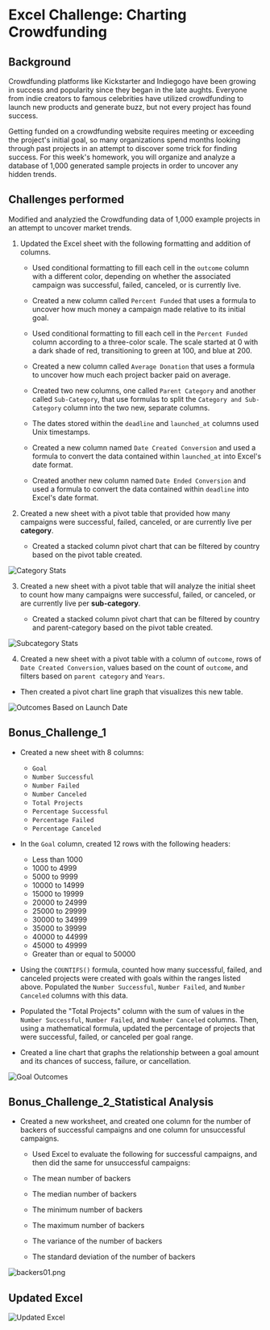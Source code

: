 # Excel Challenge: Charting Crowdfunding

## Background

Crowdfunding platforms like Kickstarter and Indiegogo have been growing in success and popularity since they began in the late aughts. Everyone from indie creators to famous celebrities have utilized crowdfunding to launch new products and generate buzz, but not every project has found success.

Getting funded on a crowdfunding website requires meeting or exceeding the project's initial goal, so many organizations spend months looking through past projects in an attempt to discover some trick for finding success. For this week's homework, you will organize and analyze a database of 1,000 generated sample projects in order to uncover any hidden trends.


## Challenges performed

Modified and analyzied the Crowdfunding data of 1,000 example projects in an attempt to uncover market trends. 

1. Updated the Excel sheet with the following formatting and addition of columns. 

    * Used conditional formatting to fill each cell in the `outcome` column with a different color, depending on whether the associated campaign was successful, failed, canceled, or is currently live.

    * Created a new column called `Percent Funded` that uses a formula to uncover how much money a campaign made relative to its initial goal.

    * Used conditional formatting to fill each cell in the `Percent Funded` column according to a three-color scale. The scale started at 0 with a dark shade of red, transitioning to green at 100, and blue at 200.

    * Created a new column called `Average Donation` that uses a formula to uncover how much each project backer paid on average.

    * Created two new columns, one called `Parent Category` and another called `Sub-Category`, that use formulas to split the `Category and Sub-Category` column into the two new, separate columns.

    * The dates stored within the `deadline` and `launched_at` columns used Unix timestamps. 

    * Created a new column named `Date Created Conversion` and used a formula to convert the data contained within `launched_at` into Excel's date format.

    * Created another new column named `Date Ended Conversion` and used a formula to convert the data contained within `deadline` into Excel's date format.


2. Created a new sheet with a pivot table that provided how many campaigns were successful, failed, canceled, or are currently live per **category**.

    * Created a stacked column pivot chart that can be filtered by country based on the pivot table created.
    
 ![Category Stats](Resources/Category_Stats.png)
 

3. Created a new sheet with a pivot table that will analyze the initial sheet to count how many campaigns were successful, failed, or canceled, or are currently live per **sub-category**.

    * Created a stacked column pivot chart that can be filtered by country and parent-category based on the pivot table created.

 ![Subcategory Stats](Resources/Subcategory_Stats.png)

 
4. Created a new sheet with a pivot table with a column of `outcome`, rows of `Date Created Conversion`, values based on the count of `outcome`, and filters based on `parent category` and `Years`.

* Then created a pivot chart line graph that visualizes this new table.

 ![Outcomes Based on Launch Date](Resources/Outcome_Based_LaunchedDate.png)
 
  
## Bonus_Challenge_1

* Created a new sheet with 8 columns:

  * `Goal`
  * `Number Successful`
  * `Number Failed`
  * `Number Canceled`
  * `Total Projects`
  * `Percentage Successful`
  * `Percentage Failed`
  * `Percentage Canceled`

* In the `Goal` column, created 12 rows with the following headers:

  * Less than 1000
  * 1000 to 4999
  * 5000 to 9999
  * 10000 to 14999
  * 15000 to 19999
  * 20000 to 24999
  * 25000 to 29999
  * 30000 to 34999
  * 35000 to 39999
  * 40000 to 44999
  * 45000 to 49999
  * Greater than or equal to 50000

* Using the `COUNTIFS()` formula, counted how many successful, failed, and canceled projects were created with goals within the ranges listed above. Populated the `Number Successful`, `Number Failed`, and `Number Canceled` columns with this data.

* Populated the "Total Projects" column with the sum of values in the `Number Successful`, `Number Failed`, and `Number Canceled` columns. Then, using a mathematical formula, updated the percentage of projects that were successful, failed, or canceled per goal range.

* Created a line chart that graphs the relationship between a goal amount and its chances of success, failure, or cancellation.

![Goal Outcomes](Resources/Outcomes_BasedOn_Goal.png)


## Bonus_Challenge_2_Statistical Analysis

* Created a new worksheet, and created one column for the number of backers of successful campaigns and one column for unsuccessful campaigns.

  * Used Excel to evaluate the following for successful campaigns, and then did the same for unsuccessful campaigns:

  * The mean number of backers
  * The median number of backers
  * The minimum number of backers
  * The maximum number of backers
  * The variance of the number of backers
  * The standard deviation of the number of backers

![backers01.png](Resources/backers_01.png)

## Updated Excel
![Updated Excel](Resources/Updated_crowdfundingBook.png)
